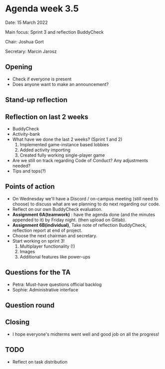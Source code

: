 # Agenda week 3.5

Date: 15 March 2022

Main focus: Sprint 3 and reflection BuddyCheck

Chair: Joshua Gort

Secretary: Marcin Jarosz

## Opening

- Check if everyone is present
- Does anyone want to make an announcement?

## Stand-up reflection

## Reflection on last 2 weeks

- BuddyCheck
- Activity-bank
- What have we done the last 2 weeks? (Sprint 1 and 2)
  1. Implemented game-instance based lobbies
  2. Added activity importing
  3. Created fully working single-player game
- Are we still on track regarding Code of Conduct? Any adjustments needed?
- Tips and tops(?)

## Points of action

- On Wednesday we'll have a Discord / on-campus meeting (still need to choose) to discuss what are we planning to do next regarding our code.
- Reflect on our own BuddyCheck evaluation.
- **Assignment 6A(teamwork)** : have the agenda done (and the minutes appended to it) by Friday night. (then upload on Gitlab).
- **Assignment 6B(individual)**, Take note of reflection BuddyCheck, reflection report at end of project. 
- Choose the next chairman and secretary.
- Start working on sprint 3!
  1. Multiplayer functionality (!)
  2. Images
  3. Additional features like power-ups

## Questions for the TA

- Petra: Must-have questions official backlog
- Sophie: Administrative interface

## Question round

## Closing
- I hope everyone's midterms went well and good job on all the progress!

## TODO
- Reflect on task distribution